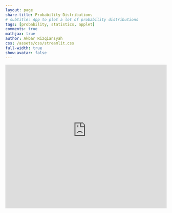 ```yaml
---
layout: page
share-title: Probability Distributions
# subtitle: App to plot a lot of probability distributions
tags: [probability, statistics, applet]
comments: true
mathjax: true
author: Akbar Rizqiansyah
css: /assets/css/streamlit.css
full-width: true
show-avatar: false
---
```


<div class="streamlit-container">
    <iframe src="https://pw-probability-distribution-5pguj3vatwsnvyvnnmj7j5.streamlit.app?embed=true" height="450px" width="100%" allowfullscreen="" frameborder="0"></iframe>
</div>
